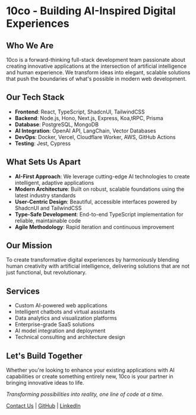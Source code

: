 # 10co - Building AI-Inspired Digital Experiences

## Who We Are

10co is a forward-thinking full-stack development team passionate about creating innovative applications at the intersection of artificial intelligence and human experience. We transform ideas into elegant, scalable solutions that push the boundaries of what's possible in modern web development.

## Our Tech Stack

- **Frontend**: React, TypeScript, ShadcnUI, TailwindCSS
- **Backend**: Node.js, Hono, Next.js, Express, Koa,tRPC, Prisma
- **Database**: PostgreSQL, MongoDB
- **AI Integration**: OpenAI API, LangChain, Vector Databases
- **DevOps**: Docker, Vercel, Cloudflare Worker, AWS, GitHub Actions
- **Testing**: Jest, Cypress

## What Sets Us Apart

- **AI-First Approach**: We leverage cutting-edge AI technologies to create intelligent, adaptive applications
- **Modern Architecture**: Built on robust, scalable foundations using the latest industry standards
- **User-Centric Design**: Beautiful, accessible interfaces powered by ShadcnUI and TailwindCSS
- **Type-Safe Development**: End-to-end TypeScript implementation for reliable, maintainable code
- **Agile Methodology**: Rapid iteration and continuous improvement

## Our Mission

To create transformative digital experiences by harmoniously blending human creativity with artificial intelligence, delivering solutions that are not just functional, but revolutionary.

## Services

- Custom AI-powered web applications
- Intelligent chatbots and virtual assistants
- Data analytics and visualization platforms
- Enterprise-grade SaaS solutions
- AI model integration and deployment
- Technical consulting and architecture design

## Let's Build Together

Whether you're looking to enhance your existing applications with AI capabilities or create something entirely new, 10co is your partner in bringing innovative ideas to life.

_Transforming possibilities into reality, one line of code at a time._

[Contact Us](#) | [GitHub](#) | [LinkedIn](#)


